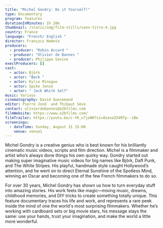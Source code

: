 ```yaml
---
title: "Michel Gondry: Do it Yourself!"
type: Documentary
program: features
durationInMinutes: 1h 20m
thumbnail: /static/img/film-stills/sans-titre-4.jpg
country: France
language: "French/ English "
director: François Nemeta
producers:
  - producer: "Robin Accard "
  - producer: "Olivier de Bannes "
  - producer: Philippe Savine
exectProducers: []
cast:
  - actor: Björk
  - actor: "Beck "
  - actor: Kylie Minogue
  - actor: Spike Jonze
  - actor: " Jack White Self"
music: Various
cinematography: David Quesemand
editor: Pierre Jond  and Thibaut Sève
contact: olivierdebannes@o2bfilms.com
filmWebsite: https://www.o2bfilms.com/
filmTrailer: https://youtu.be/c-YK_n7joN0?si=0zexeZX4RTp--iBm
screenings:
  - dateTime: Sunday, August 31 15:00
    venue: venue1
---
```

Michel Gondry is a creative genius who is best known for his brilliantly cinematic music videos, scripts and film direction. Michel is a filmmaker and artist who’s always done things his own quirky way. Gondry started out making super imaginative music videos for big names like Björk, Daft Punk, and The White Stripes. His playful, handmade style caught Hollywood’s attention, and he went on to direct Eternal Sunshine of the Spotless Mind, winning an Oscar and becoming one of the few French filmmakers to do so.

For over 30 years, Michel Gondry has shown us how to turn everyday stuff into amazing stories. His work feels like magic—mixing music, dreams, childhood memories, and DIY tricks to create something totally unique. This feature documentary traces his life and work, and represents a rare peek inside the mind of one the world's most surprising filmmakers. Whether he’s working with cardboard sets or big movie stars, his message stays the same: use your hands, trust your imagination, and make the world a little more wonderful.